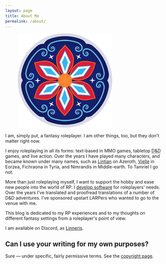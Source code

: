 ```yaml
---
layout: page
title: About Me
permalink: /about/
---
```


<figure class="character-portrait">
<img src="/assets/art/heraldry.svg" width="300" /><figcaption></figcaption></figure>

I am, simply put, a fantasy roleplayer. I am other things, too, but they don't matter right now.

I enjoy roleplaying in all its forms: text-based in MMO games, tabletop <abbr title="Dungeons & Dragons">D&D</abbr> games, and live action. Over the years I have played many characters, and became known under many names, such as [Lintian](/lintian/) on Azeroth, [Vielle](/vielle/) in Eorzea, Fichraona in Tyria, and Nimrandis in Middle-earth. To Tamriel I go not.

More than just roleplaying myself, I want to support the hobby and ease new people into the world of RP. I [develop software](/projects/) for roleplayers' needs. Over the years I've translated and proofread translations of a number of D&D adventures. I've sponsored upstart LARPers who wanted to go to the venue with me.

This blog is dedicated to my RP experiences and to my thoughts on different fantasy settings from a roleplayer's point of view.

I am available on Discord, as [Linneris](https://discord.com/users/229300241910857729).


## Can I use your writing for my own purposes?

Sure — under specific, fairly permissive terms. See the [copyright page](/copyright/).
